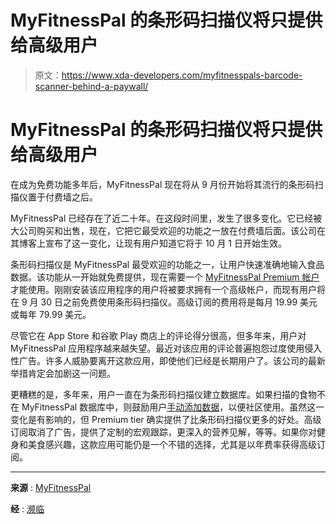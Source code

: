# MyFitnessPal 的条形码扫描仪将只提供给高级用户

> 原文：<https://www.xda-developers.com/myfitnesspals-barcode-scanner-behind-a-paywall/>

# MyFitnessPal 的条形码扫描仪将只提供给高级用户

在成为免费功能多年后，MyFitnessPal 现在将从 9 月份开始将其流行的条形码扫描仪置于付费墙之后。

MyFitnessPal 已经存在了近二十年。在这段时间里，发生了很多变化。它已经被大公司购买和出售，现在，它把它最受欢迎的功能之一放在付费墙后面。该公司在其博客上宣布了这一变化，让现有用户知道它将于 10 月 1 日开始生效。

条形码扫描仪是 MyFitnessPal 最受欢迎的功能之一，让用户快速准确地输入食品数据。该功能从一开始就免费提供，现在需要一个 [MyFitnessPal Premium 帐户](https://www.xda-developers.com/myfitnesspal-secret-admin-menu-leaks-premium-features/)才能使用。刚刚安装该应用程序的用户将被要求拥有一个高级帐户，而现有用户将在 9 月 30 日之前免费使用条形码扫描仪。高级订阅的费用将是每月 19.99 美元或每年 79.99 美元。

尽管它在 App Store 和谷歌 Play 商店上的评论得分很高，但多年来，用户对 MyFitnessPal 应用程序越来越失望。最近对该应用的评论普遍抱怨过度使用侵入性广告。许多人威胁要离开这款应用，即使他们已经是长期用户了。该公司的最新举措肯定会加剧这一问题。

更糟糕的是，多年来，用户一直在为条形码扫描仪建立数据库。如果扫描的食物不在 MyFitnessPal 数据库中，则鼓励用户[手动添加数据](https://support.myfitnesspal.com/hc/en-us/articles/360032271992-How-do-I-log-a-food-that-is-not-in-the-database-)，以便社区使用。虽然这一变化是有影响的，但 Premium tier 确实提供了比条形码扫描仪更多的好处。高级订阅取消了广告，提供了定制的宏观跟踪，更深入的营养见解，等等。如果你对健身和美食感兴趣，这款应用可能仍是一个不错的选择，尤其是以年费率获得高级订阅。

* * *

**来源** : [MyFitnessPal](https://blog.myfitnesspal.com/barcode-scan-moving-to-myfitnesspal-premium/)

**经** : [濒临](https://www.theverge.com/2022/8/25/23321408/myfitnesspal-weight-loss-app-barcode-scanning-premium-paywall)